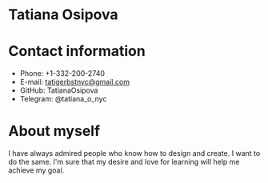 # Tatiana Osipova


# Contact information


* Phone: +1-332-200-2740
* E-mail: tatigerbstnyc@gmail.com
* GitHub: TatianaOsipova
* Telegram: @tatiana_o_nyc


# About myself

I have always admired people who know how to design and create. I want to do the same. I'm sure that my desire and love for learning will help me achieve my goal.


